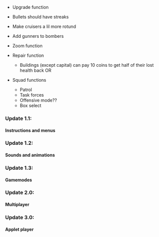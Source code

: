 - Upgrade function
- Bullets should have streaks
- Make cruisers a lil more rotund
- Add gunners to bombers

- Zoom function
- Repair function
	- Buildings (except capital) can pay 10 coins to get half of their lost health back OR
- Squad functions
	- Patrol
	- Task forces
	- Offensive mode??
	- Box select

### Update 1.1:
#### Instructions and menus

### Update 1.2:
#### Sounds and animations

### Update 1.3:
#### Gamemodes

### Update 2.0:
#### Multiplayer

### Update 3.0:
#### Applet player
